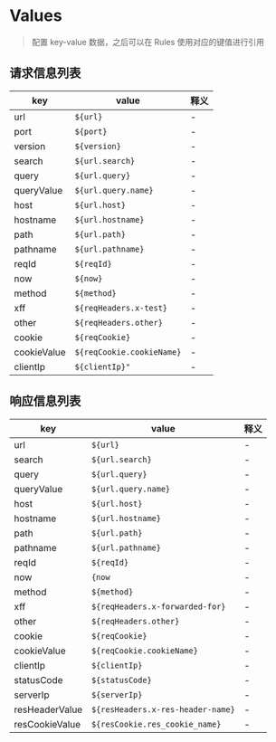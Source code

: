 # Values

> 配置 key-value 数据，之后可以在 Rules 使用对应的键值进行引用

## 请求信息列表

| key         | value                     | 释义 |
| ----------- | ------------------------- | ---- |
| url         | `${url}`                  | -    |
| port        | `${port}`                 | -    |
| version     | `${version}`              | -    |
| search      | `${url.search}`           | -    |
| query       | `${url.query}`            | -    |
| queryValue  | `${url.query.name}`       | -    |
| host        | `${url.host}`             | -    |
| hostname    | `${url.hostname}`         | -    |
| path        | `${url.path}`             | -    |
| pathname    | `${url.pathname}`         | -    |
| reqId       | `${reqId}`                | -    |
| now         | `${now}`                  | -    |
| method      | `${method}`               | -    |
| xff         | `${reqHeaders.x-test}`    | -    |
| other       | `${reqHeaders.other}`     | -    |
| cookie      | `${reqCookie}`            | -    |
| cookieValue | `${reqCookie.cookieName}` | -    |
| clientIp    | `${clientIp}"`            | -    |

## 响应信息列表

| key            | value                             | 释义 |
| -------------- | --------------------------------- | ---- |
| url            | `${url}`                          | -    |
| search         | `${url.search}`                   | -    |
| query          | `${url.query}`                    | -    |
| queryValue     | `${url.query.name}`               | -    |
| host           | `${url.host}`                     | -    |
| hostname       | `${url.hostname}`                 | -    |
| path           | `${url.path}`                     | -    |
| pathname       | `${url.pathname}`                 | -    |
| reqId          | `${reqId}`                        | -    |
| now            | `{now`                            | -    |
| method         | `${method}`                       | -    |
| xff            | `${reqHeaders.x-forwarded-for}`   | -    |
| other          | `${reqHeaders.other}`             | -    |
| cookie         | `${reqCookie}`                    | -    |
| cookieValue    | `${reqCookie.cookieName}`         | -    |
| clientIp       | `${clientIp}`                     | -    |
| statusCode     | `${statusCode}`                   | -    |
| serverIp       | `${serverIp}`                     | -    |
| resHeaderValue | `${resHeaders.x-res-header-name}` | -    |
| resCookieValue | `${resCookie.res_cookie_name}`    | -    |
